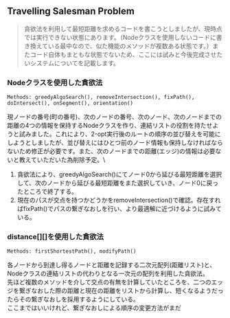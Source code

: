 ## Travelling Salesman Problem
> 貪欲法を利用して最短距離を求めるコードを書こうとしましたが、現時点では実行できない状態にあります。（Nodeクラスを使用しないコードに書き換えている最中なので、似た機能のメソッドが複数ある状態です。）またコード自体もまともな状態でないため、ここには試みと今後完成させたいシステムについてを記載します。
### Nodeクラスを使用した貪欲法
```Methods: greedyAlgoSearch(), removeIntersection(), fixPath(), doIntersect(), onSegment(), orientation()```

現ノードの番号(町の番号)、次のノードの番号、次のノード、次のノードまでの距離の4つの情報を保持するNodeクラスを作り、連結リストの役割を持たせようと試みました。これにより、2-opt実行後のルートの順序の並び替えを可能にしようとしましたが、並び替えにはひとつ前のノード情報も保持しなければならないため修正が必要です。また、次のノードまでの距離(エッジ)の情報は必要ないと教えていただいた為削除予定。\
1. 貪欲法により、greedyAlgoSearch()にてノード0から延びる最短距離を選択して、次のノードから延びる最短距離をまた選択していき、ノード0に戻ったところで終了する。
2. 現在のパスが交点を持つかどうかをremoveIntersection()で確認。存在すればfixPath()でパスの繋ぎなおしを行い、より最適解に近づけるように試みている。

### distance[][]を使用した貪欲法
```Methods: firstShortestPath(), modifyPath()```

各ノードから到達し得るノードと距離を記録する二次元配列(距離リスト)と、Nodeクラスの連結リストの代わりとなる一次元の配列を利用した貪欲法。\
先ほど複数のメソッドを介して交点の有無を計算していたところを、二つのエッジを繋ぎなおした際の距離と現在の距離をリストから計算し、短くなるようだったらその繋ぎなおしを採用するようにしている。\
ここまではいいけれど、繋ぎなおしによる順序の変更方法がまだ
